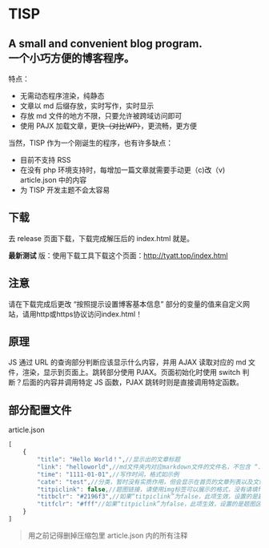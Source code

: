 # TISP
## A small and convenient blog program.<br>一个小巧方便的博客程序。

特点：  
- 无需动态程序渲染，纯静态
- 文章以 md 后缀存放，实时写作，实时显示
- 存放 md 文件的地方不限，只要允许被跨域访问即可
- 使用 PAJX 加载文章，更快~~（对比WP）~~，更流畅，更方便


当然，TISP 作为一个刚诞生的程序，也有许多缺点：
- 目前不支持 RSS  
- 在没有 php 环境支持时，每增加一篇文章就需要手动更（c)改（v) article.json 中的内容 
- 为 TISP 开发主题不会太容易

## 下载
去 release 页面下载，下载完成解压后的 index.html 就是。

**最新测试** 版：使用下载工具下载这个页面：<http://tyatt.top/index.html>

## 注意
请在下载完成后更改 “按照提示设置博客基本信息” 部分的变量的值来自定义网站，请用http或https协议访问index.html！

## 原理
JS 通过 URL 的查询部分判断应该显示什么内容，并用 AJAX 读取对应的 md 文件，渲染，显示到页面上。跳转部分使用 PJAX。页面初始化时使用 switch 判断？后面的内容并调用特定 JS 函数，PJAX 跳转时则是直接调用特定函数。

## 部分配置文件
article.json
```javascript
[
    {
        "title": "Hello World！",//显示出的文章标题
        "link": "helloworld",//md文件夹内对应markdown文件的文件名，不包含 “.md” 
        "time": "1111-01-01",//写作时间，格式如示例
        "cate": "test",//分类，暂时没有实质作用，但会显示在首页的文章列表以及文章页的合适位置
        "titpiclink": false,//题图链接，请使用img标签可以展示的格式，没有请填false
        "titbclr": "#2196f3",//如果“titpiclink”为false，此项生效，设置的是题图区域的背景颜色
        "titfclr": "#fff"//如果“titpiclink”为false，此项生效，设置的是题图区域的字体颜色
    }
]
```
> 用之前记得删掉压缩包里 article.json 内的所有注释
